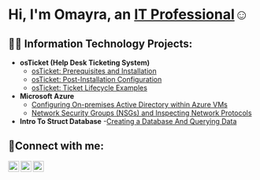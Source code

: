 <h1>Hi, I'm Omayra, an <a href="https://linkedin.com/in/omayra">IT Professional</a>☺</h1>

<h2>👨‍💻 Information Technology Projects:</h2>

- <b>osTicket (Help Desk Ticketing System)</b>
  - [osTicket: Prerequisites and Installation](https://github.com/omayrakil/osticket-prereqs)
  - [osTicket: Post-Installation Configuration](https://github.com/omayragoodkil/post-install-config)
  - [osTicket: Ticket Lifecycle Examples](https://github.com/omayrakil/ticket-lifecycle)
- <b>Microsoft Azure</b>
  - [Configuring On-premises Active Directory within Azure VMs](https://github.com/omayrakil/configure-ad)
  - [Network Security Groups (NSGs) and Inspecting Network Protocols](https://github.com/omayrakil/azure-network-protocols)
- <b>Intro To Struct Database</b>
  -[Creating a Database And Querying Data](https://github.com/omayrakil/database-querying)
  
<h2>🤳Connect with me:</h2>

[<img align="left" alt="omayra | Twitter" width="22px" src="https://cdn.jsdelivr.net/npm/simple-icons@v3/icons/twitter.svg" />][twitter]
[<img align="left" alt="omayra | LinkedIn" width="22px" src="https://cdn.jsdelivr.net/npm/simple-icons@v3/icons/linkedin.svg" />][linkedin]
[<img align="left" alt="omayra | Instagram" width="22px" src="https://cdn.jsdelivr.net/npm/simple-icons@v3/icons/instagram.svg" />][instagram]

[twitter]: https://twitter.com/omayra
[instagram]: https://www.instagram.com/omayra
[linkedin]: https://linkedin.com/in/omayra
